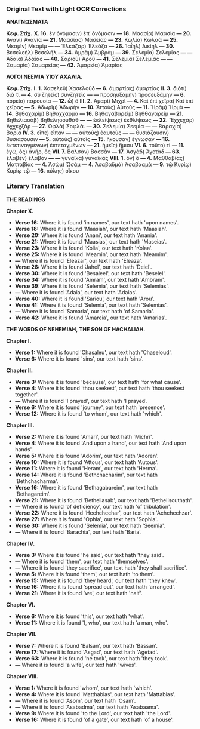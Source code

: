 ### Original Text with Light OCR Corrections

**ΑΝΑΓΝΩΣΜΑΤΑ**

**Κεφ. Στίχ.**
**Χ. 16.** ἐν ὀνόμασιν) ἐπ᾿ ὀνόμασιν
**— 18.** Μαασία) Μαασία
**— 20.** Ἀνανί) Ἀνανία
**— 21.** Μαασίας) Μασείας
**— 23.** Κωλία) Κωλαὰ
**— 25.** Μεαμὶν) Μεαμὶμ
**— —** Ἐλεάζαρ) Ἐλεάζα
**— 26.** Ἰαΐηλ) Διείηλ
**— 30.** Βεσελεὴλ) Βεσελήλ
**— 34.** Ἀμρὰμ) Ἀμβρὰμ
**— 39.** Σελεμία) Σελεμίας
**— —** Ἀδαία) Ἀδαίας
**— 40.** Σαριοὺ) Ἀροὺ
**— 41.** Σελεμία) Σελεμίας
**— —** Σαμαρία) Σαμαρείας
**— 42.** Ἀμαρεία) Ἀμαρίας

**ΛΟΓΟΙ ΝΕΕΜΙΑ**
**ΥΙΟΥ ΑΧΑΛΙΑ.**

**Κεφ. Στίχ.**
**I. 1.** Χασελεῦ) Χασελοῦδ
**— 6.** ἁμαρτίας) ἁμαρτίας
**II. 3.** διότι) διὰ τί
**— 4.** σὺ ζητεῖς) συνζητεῖς
**— —** προσηυξάμην) προσευξάμην
**— 6.** πορεία) παρουσία
**— 12.** ὧ) ὃ
**III. 2.** Ἀμαρὶ) Μιχρὶ
**— 4.** Καὶ ἐπὶ χεῖρα) Καὶ ἐπὶ χεῖρας
**— 5.** Ἀδωρὶμ) Ἀδωρὴν
**— 10.** Ἀττοὺς) Αὐτοὺς
**— 11.** Ἠρὰμ) Ἠρμὰ
**— 14.** Βηθαχαρίμ) Βηθαχχαρμὰ
**— 16.** Βηθαγαβαρεὶμ) Βηθθαγαρεὶμ
**— 21.** Βηθελιασὰβ) Βηθελησουθὰθ
**— —** ἐκλείψεως) ἐκθλίψεως
**— 22.** Ἔχχεχὰρ) Ἀχχεχζὰρ
**— 27.** Ὀφλὰ) Σοφλά.
**— 30.** Σελεμία) Σεεμία
**— —** Βαραχία) Βαρία
**IV. 3.** εἶπε) εἶπαν
**— —** αὐτοὺς) ἑαυτοὺς
**— —** θυσιάζουσιν) θυσιάσουσιν
**— 5.** αὐτοὺς) αὐτοῖς
**— 15.** ἤκουσαν) ἔγνωσαν
**— 16.** ἐκτετιναγμένων) ἐκτεταγμένων
**— 21.** ἡμεῖς) ἥμισυ
**VI. 6.** τοῦτο) τί
**— 11.** ἐγὼ, ὃς) ἀνήρ, ὃς
**VII. 7.** Βαλσὰν) Βασσὰν
**— 17.** Ἀσγὰδ) Ἀγετὰδ
**— 63.** ἔλαβεν) ἔλαβον
**— —** γυναῖκα) γυναῖκας
**VIII. 1.** ὃν) ὃ
**— 4.** Μαθθαβίας) Ματταβίας
**— 4.** Ἀσὼμ) Ὠσὰμ
**— 4.** Ἀσαβαδμὰ) Ἀσαβααμὰ
**— 9.** τῷ Κυρίῳ) Κυρίῳ τῷ
**— 16.** πύλης) οἴκου

### Literary Translation

**THE READINGS**

**Chapter X.**
*   **Verse 16:** Where it is found 'in names', our text hath 'upon names'.
*   **Verse 18:** Where it is found 'Maasiah', our text hath 'Maasiah'.
*   **Verse 20:** Where it is found 'Anani', our text hath 'Anania'.
*   **Verse 21:** Where it is found 'Maasias', our text hath 'Maseias'.
*   **Verse 23:** Where it is found 'Kolia', our text hath 'Kolaa'.
*   **Verse 25:** Where it is found 'Meamin', our text hath 'Meamim'.
*   **—** Where it is found 'Eleazar', our text hath 'Eleaza'.
*   **Verse 26:** Where it is found 'Jahel', our text hath 'Deiel'.
*   **Verse 30:** Where it is found 'Besaleel', our text hath 'Beselel'.
*   **Verse 34:** Where it is found 'Amram', our text hath 'Ambram'.
*   **Verse 39:** Where it is found 'Selemia', our text hath 'Selemias'.
*   **—** Where it is found 'Adaia', our text hath 'Adaias'.
*   **Verse 40:** Where it is found 'Sariou', our text hath 'Arou'.
*   **Verse 41:** Where it is found 'Selemia', our text hath 'Selemias'.
*   **—** Where it is found 'Samaria', our text hath 'of Samaria'.
*   **Verse 42:** Where it is found 'Amareia', our text hath 'Amarias'.

**THE WORDS OF NEHEMIAH,**
**THE SON OF HACHALIAH.**

**Chapter I.**
*   **Verse 1:** Where it is found 'Chasaleu', our text hath 'Chaseloud'.
*   **Verse 6:** Where it is found 'sins', our text hath 'sins'.

**Chapter II.**
*   **Verse 3:** Where it is found 'because', our text hath 'for what cause'.
*   **Verse 4:** Where it is found 'thou seekest', our text hath 'thou seekest together'.
*   **—** Where it is found 'I prayed', our text hath 'I prayed'.
*   **Verse 6:** Where it is found 'journey', our text hath 'presence'.
*   **Verse 12:** Where it is found 'to whom', our text hath 'which'.

**Chapter III.**
*   **Verse 2:** Where it is found 'Amari', our text hath 'Michri'.
*   **Verse 4:** Where it is found 'And upon a hand', our text hath 'And upon hands'.
*   **Verse 5:** Where it is found 'Adorim', our text hath 'Adoren'.
*   **Verse 10:** Where it is found 'Attous', our text hath 'Autous'.
*   **Verse 11:** Where it is found 'Heram', our text hath 'Herma'.
*   **Verse 14:** Where it is found 'Bethchacharim', our text hath 'Bethchacharma'.
*   **Verse 16:** Where it is found 'Bethagabareim', our text hath 'Bethagareim'.
*   **Verse 21:** Where it is found 'Betheliasab', our text hath 'Bethelisouthath'.
*   **—** Where it is found 'of deficiency', our text hath 'of tribulation'.
*   **Verse 22:** Where it is found 'Hechchechar', our text hath 'Achchechzar'.
*   **Verse 27:** Where it is found 'Ophla', our text hath 'Sophla'.
*   **Verse 30:** Where it is found 'Selemia', our text hath 'Seemia'.
*   **—** Where it is found 'Barachia', our text hath 'Baria'.

**Chapter IV.**
*   **Verse 3:** Where it is found 'he said', our text hath 'they said'.
*   **—** Where it is found 'them', our text hath 'themselves'.
*   **—** Where it is found 'they sacrifice', our text hath 'they shall sacrifice'.
*   **Verse 5:** Where it is found 'them', our text hath 'to them'.
*   **Verse 15:** Where it is found 'they heard', our text hath 'they knew'.
*   **Verse 16:** Where it is found 'spread out', our text hath 'arranged'.
*   **Verse 21:** Where it is found 'we', our text hath 'half'.

**Chapter VI.**
*   **Verse 6:** Where it is found 'this', our text hath 'what'.
*   **Verse 11:** Where it is found 'I, who', our text hath 'a man, who'.

**Chapter VII.**
*   **Verse 7:** Where it is found 'Balsan', our text hath 'Bassan'.
*   **Verse 17:** Where it is found 'Asgad', our text hath 'Agetad'.
*   **Verse 63:** Where it is found 'he took', our text hath 'they took'.
*   **—** Where it is found 'a wife', our text hath 'wives'.

**Chapter VIII.**
*   **Verse 1:** Where it is found 'whom', our text hath 'which'.
*   **Verse 4:** Where it is found 'Matthabias', our text hath 'Mattabias'.
*   **—** Where it is found 'Asom', our text hath 'Osam'.
*   **—** Where it is found 'Asabadma', our text hath 'Asabaama'.
*   **Verse 9:** Where it is found 'to the Lord', our text hath 'the Lord'.
*   **Verse 16:** Where it is found 'of a gate', our text hath 'of a house'.